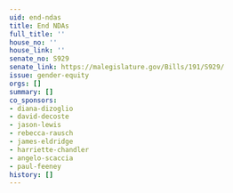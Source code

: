```yaml
---
uid: end-ndas
title: End NDAs
full_title: ''
house_no: ''
house_link: ''
senate_no: S929
senate_link: https://malegislature.gov/Bills/191/S929/
issue: gender-equity
orgs: []
summary: []
co_sponsors:
- diana-dizoglio
- david-decoste
- jason-lewis
- rebecca-rausch
- james-eldridge
- harriette-chandler
- angelo-scaccia
- paul-feeney
history: []
---
```


